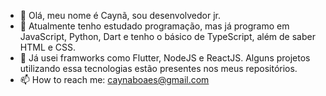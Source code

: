- 👋 Olá, meu nome é Caynã, sou desenvolvedor jr.
- 🌱 Atualmente tenho estudado programação, mas já programo em JavaScript, Python, Dart e tenho o básico de TypeScript, além de saber HTML e CSS.
- 💞️ Já usei framworks como Flutter, NodeJS e ReactJS. Alguns projetos utilizando essa tecnologias estão presentes nos meus repositórios.
- 📫 How to reach me: caynaboaes@gmail.com

<!---
DevCay/DevCay is a ✨ special ✨ repository because its `README.md` (this file) appears on your GitHub profile.
You can click the Preview link to take a look at your changes.
--->

